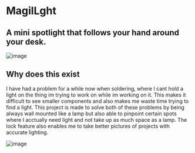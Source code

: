 # MagilLght

## A mini spotlight that follows your hand around your desk.

![image](https://github.com/user-attachments/assets/5dbddb67-c66c-4a26-867a-15dece6ae748)

## Why does this exist

I have had a problem for a while now when soldering, where I cant hold a light on the thing im trying to work on while im working on it. This makes it difficult to see smaller components and also makes me waste time trying to find a light. This project is made to solve both of these problems by being always wall mounted like a lamp but also able to pinpoint certain spots where I acctually need light and not take up as much space as a lamp. The lock feature also enables me to take better pictures of projects with accurate lighting.

![image](https://github.com/user-attachments/assets/90190c67-08f9-4226-9453-c525f748d65b)
